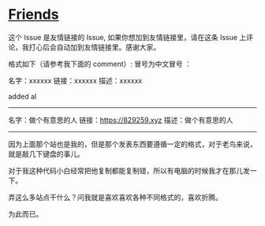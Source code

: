 # [Friends](https://github.com/myogg/Gitblog/issues/26)

 这个 Issue 是友情链接的 Issue, 如果你想加到友情链接里，请在这条 Issue 上评论，我打心后会自动加到友情链接里。感谢大家。



 格式如下（请参考我下面的 comment）: 冒号为中文冒号 ：

名字：xxxxxx 
链接：xxxxxx 
描述：xxxxxx
 
  added al








---

名字：做个有意思的人
链接：https://829259.xyz
描述：做个有意思的人

---

因为上面那个站也是我的，但是那个发表东西要遵循一定的格式，对于老鸟来说，就是敲几下键盘的事儿。

对于我这种代码小白经常把他复制都能复制错，所以有电脑的时候我才在那儿发一下。

弄这么多站点干什么？问我就是喜欢喜欢各种不同格式的，喜欢折腾。

为此而已。